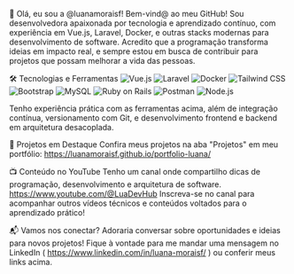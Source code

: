 👋 Olá, eu sou a @luanamoraisf! Bem-vind@ ao meu GitHub!
Sou desenvolvedora apaixonada por tecnologia e aprendizado contínuo, com experiência em Vue.js, Laravel, Docker, e outras stacks modernas para desenvolvimento de software. Acredito que a programação transforma ideias em impacto real, e sempre estou em busca de contribuir para projetos que possam melhorar a vida das pessoas.


🛠️ Tecnologias e Ferramentas
<img src="https://img.shields.io/badge/Vue.js-%234FC08D?style=for-the-badge&logo=vue.js&logoColor=white" alt="Vue.js" /> <img src="https://img.shields.io/badge/Laravel-%23FF2D20?style=for-the-badge&logo=laravel&logoColor=white" alt="Laravel" /> <img src="https://img.shields.io/badge/Docker-%232496ED?style=for-the-badge&logo=docker&logoColor=white" alt="Docker" /> <img src="https://img.shields.io/badge/TailwindCSS-%2338B2AC?style=for-the-badge&logo=tailwind-css&logoColor=white" alt="Tailwind CSS" /> <img src="https://img.shields.io/badge/Bootstrap-%23563D7C?style=for-the-badge&logo=bootstrap&logoColor=white" alt="Bootstrap" /> <img src="https://img.shields.io/badge/MySQL-%234479A1?style=for-the-badge&logo=mysql&logoColor=white" alt="MySQL" /> <img src="https://img.shields.io/badge/Ruby%20on%20Rails-%23CC0000?style=for-the-badge&logo=ruby-on-rails&logoColor=white" alt="Ruby on Rails" /> <img src="https://img.shields.io/badge/Postman-%23FF6C37?style=for-the-badge&logo=postman&logoColor=white" alt="Postman" /> <img src="https://img.shields.io/badge/Node.js-%23339933?style=for-the-badge&logo=node.js&logoColor=white" alt="Node.js" />

Tenho experiência prática com as ferramentas acima, além de integração contínua, versionamento com Git, e desenvolvimento frontend e backend em arquitetura desacoplada.

🌟 Projetos em Destaque
Confira meus projetos na aba "Projetos" em meu portfólio:
https://luanamoraisf.github.io/portfolio-luana/

📺 Conteúdo no YouTube
Tenho um canal onde compartilho dicas de programação, desenvolvimento e arquitetura de software.
https://www.youtube.com/@LuaDevHub
Inscreva-se no canal para acompanhar outros vídeos técnicos e conteúdos voltados para o aprendizado prático!

📬 Vamos nos conectar?
Adoraria conversar sobre oportunidades e ideias para novos projetos! Fique à vontade para me mandar uma mensagem no LinkedIn ( https://www.linkedin.com/in/luana-moraisf/ ) ou conferir meus links acima.
